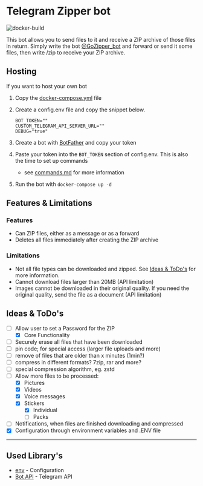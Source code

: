 # Telegram Zipper bot
![docker-build](https://github.com/fenpaws/go-zipper/actions/workflows/docker-build-publish.yml/badge.svg)

This bot allows you to send files to it and receive a ZIP archive of those files in return. Simply write the bot [@GoZipper_bot](http://t.me/GoZipper_bot) and forward or send it some files, then write /zip to receive your ZIP archive.

## Hosting

If you want to host your own bot

1. Copy the [docker-compose.yml](./docker-compose.yml) file
2. Create a config.env file and copy the snippet below.

   ```env
   BOT_TOKEN=""
   CUSTOM_TELEGRAM_API_SERVER_URL=""
   DEBUG="true"
   ```

3. Create a bot with [BotFather](http://t.me/BotFather) and copy your token
4. Paste your token into the ``BOT_TOKEN`` section of config.env. This is also the time to set up commands 
   - see [commands.md](commands.md) for more information
5. Run the bot with ``docker-compose up -d``


## Features & Limitations

### Features

- Can ZIP files, either as a message or as a forward
- Deletes all files immediately after creating the ZIP archive

### Limitations

- Not all file types can be downloaded and zipped. See [Ideas & ToDo's](#ideas--todos) for more information.
- Cannot download files larger than 20MB (API limitation)
- Images cannot be downloaded in their original quality. If you need the original quality, send the file as a document (API limitation)

## Ideas & ToDo's

- [ ] Allow user to set a Password for the ZIP
  - [X] Core Functionality
- [ ] Securely erase all files that have been downloaded
- [ ] pin code; for special access (larger file uploads and more)
- [ ] remove of files that are older than x minutes (1min?)
- [ ] compress in different formats? 7zip, rar and more?
- [ ] special compression algorithm, eg. zstd
- [ ] Allow more files to be processed:
   - [X] Pictures
   - [X] Videos
   - [X] Voice messages
   - [X] Stickers
      - [X] Individual
      - [ ] Packs
- [ ] Notifications, when files are finished downloading and compressed
- [X] Configuration through environment variables and .ENV file

---

## Used Library's

- [env](https://github.com/caarlos0/env) - Configuration
- [Bot API](https://github.com/go-telegram-bot-api/telegram-bot-api) - Telegram API
